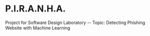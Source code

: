 # P.I.R.A.N.H.A.
 Project for Software Design Laboratory -- Topic: Detecting Phishing Website with Machine Learning 
